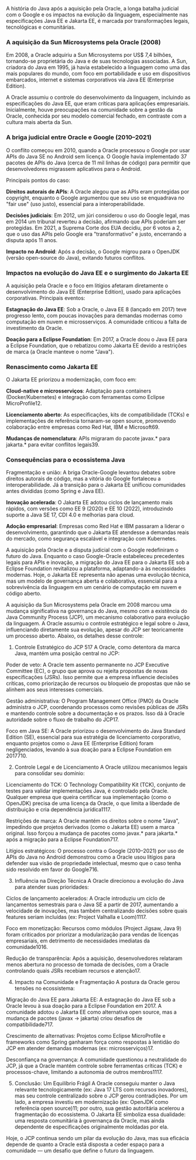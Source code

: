 
A história do Java após a aquisição pela Oracle, a longa batalha judicial com o Google e os impactos na evolução da linguagem, especialmente nas especificações Java EE e Jakarta EE, é marcada por transformações legais, tecnológicas e comunitárias. 

### A aquisição da Sun Microsystems pela Oracle (2008)
Em 2008, a Oracle adquiriu a Sun Microsystems por US$ 7,4 bilhões, tornando-se proprietária do Java e de suas tecnologias associadas. A Sun, criadora do Java em 1995, já havia estabelecido a linguagem como uma das mais populares do mundo, com foco em portabilidade e uso em dispositivos embarcados, internet e sistemas corporativos via Java EE (Enterprise Edition).

A Oracle assumiu o controle do desenvolvimento da linguagem, incluindo as especificações do Java EE, que eram críticas para aplicações empresariais. Inicialmente, houve preocupações na comunidade sobre a gestão da Oracle, conhecida por seu modelo comercial fechado, em contraste com a cultura mais aberta da Sun.

### A briga judicial entre Oracle e Google (2010–2021)

O conflito começou em 2010, quando a Oracle processou o Google por usar APIs do Java SE no Android sem licença. O Google havia implementado 37 pacotes de APIs do Java (cerca de 11 mil linhas de código) para permitir que desenvolvedores migrassem aplicativos para o Android.

Principais pontos do caso:

**Direitos autorais de APIs**: A Oracle alegou que as APIs eram protegidas por copyright, enquanto o Google argumentou que seu uso se enquadrava no "fair use" (uso justo), essencial para a interoperabilidade.

**Decisões judiciais**: Em 2012, um júri considerou o uso do Google legal, mas em 2014 um tribunal reverteu a decisão, afirmando que APIs poderiam ser protegidas. Em 2021, a Suprema Corte dos EUA decidiu, por 6 votos a 2, que o uso das APIs pelo Google era "transformativo" e justo, encerrando a disputa após 11 anos.

**Impacto no Android**: Após a decisão, o Google migrou para o OpenJDK (versão open-source do Java), evitando futuros conflitos.

### Impactos na evolução do Java EE e o surgimento do Jakarta EE

A aquisição pela Oracle e o foco em litígios afetaram diretamente o desenvolvimento do Java EE (Enterprise Edition), usado para aplicações corporativas.
Principais eventos:

**Estagnação do Java EE**: Sob a Oracle, o Java EE 8 (lançado em 2017) teve progresso lento, com poucas inovações para demandas modernas como computação em nuvem e microsserviços. A comunidade criticou a falta de investimento da Oracle.

**Doação para a Eclipse Foundation**: Em 2017, a Oracle doou o Java EE para a Eclipse Foundation, que o rebatizou como Jakarta EE devido a restrições de marca (a Oracle manteve o nome "Java").

### Renascimento como Jakarta EE

O Jakarta EE priorizou a modernização, com foco em:

**Cloud-native e microsserviços**: Adaptação para containers (Docker/Kubernetes) e integração com ferramentas como Eclipse MicroProfile12.

**Licenciamento aberto**: As especificações, kits de compatibilidade (TCKs) e implementações de referência tornaram-se open source, promovendo colaboração entre empresas como Red Hat, IBM e Microsoft69.

**Mudanças de nomenclatura**: APIs migraram do pacote javax.* para jakarta.* para evitar conflitos legais39.

### Consequências para o ecossistema Java

Fragmentação e união: A briga Oracle-Google levantou debates sobre direitos autorais de código, mas a vitória do Google fortaleceu a interoperabilidade. Já a transição para o Jakarta EE unificou comunidades antes divididas (como Spring e Java EE).

**Inovação acelerada**: O Jakarta EE adotou ciclos de lançamento mais rápidos, com versões como EE 9 (2020) e EE 10 (2022), introduzindo suporte a Java SE 17, CDI 4.0 e melhorias para cloud.

**Adoção empresarial**: Empresas como Red Hat e IBM passaram a liderar o desenvolvimento, garantindo que o Jakarta EE atendesse a demandas reais do mercado, como segurança escalável e integração com Kubernetes.

A aquisição pela Oracle e a disputa judicial com o Google redefiniram o futuro do Java. Enquanto o caso Google-Oracle estabeleceu precedentes legais para APIs e inovação, a migração do Java EE para o Jakarta EE sob a Eclipse Foundation revitalizou a plataforma, adaptando-a às necessidades modernas. Hoje, o Jakarta EE representa não apenas uma evolução técnica, mas um modelo de governança aberta e colaborativa, essencial para a sobrevivência da linguagem em um cenário de computação em nuvem e código aberto.

A aquisição da Sun Microsystems pela Oracle em 2008 marcou uma mudança significativa na governança do Java, mesmo com a existência do Java Community Process (JCP), um mecanismo colaborativo para evolução da linguagem. A Oracle assumiu o controle estratégico e legal sobre o Java, influenciando diretamente sua evolução, apesar do JCP ser teoricamente um processo aberto. Abaixo, os detalhes desse controle:

1. Controle Estratégico do JCP 517
A Oracle, como detentora da marca Java, mantém uma posição central no JCP:

Poder de veto: A Oracle tem assento permanente no JCP Executive Committee (EC), o grupo que aprova ou rejeita propostas de novas especificações (JSRs). Isso permite que a empresa influencie decisões críticas, como priorização de recursos ou bloqueio de propostas que não se alinhem aos seus interesses comerciais.

Gestão administrativa: O Program Management Office (PMO) da Oracle administra o JCP, coordenando processos como revisões públicas de JSRs e mantendo controle sobre a documentação e os prazos. Isso dá à Oracle autoridade sobre o fluxo de trabalho do JCP17.

Foco em Java SE: A Oracle priorizou o desenvolvimento do Java Standard Edition (SE), essencial para sua estratégia de licenciamento corporativo, enquanto projetos como o Java EE (Enterprise Edition) foram negligenciados, levando à sua doação para a Eclipse Foundation em 2017710.

2. Controle Legal e de Licenciamento
A Oracle utilizou mecanismos legais para consolidar seu domínio:

Licenciamento do TCK: O Technology Compatibility Kit (TCK), conjunto de testes para validar implementações Java, é controlado pela Oracle. Qualquer empresa que queira certificar sua implementação (como o OpenJDK) precisa de uma licença da Oracle, o que limita a liberdade de distribuição e cria dependência jurídica1117.

Restrições de marca: A Oracle mantém os direitos sobre o nome "Java", impedindo que projetos derivados (como o Jakarta EE) usem a marca original. Isso forçou a mudança de pacotes como javax.* para jakarta.* após a migração para a Eclipse Foundation717.

Litígios estratégicos: O processo contra o Google (2010–2021) por uso de APIs do Java no Android demonstrou como a Oracle usou litígios para defender sua visão de propriedade intelectual, mesmo que o caso tenha sido resolvido em favor do Google716.

3. Influência na Direção Técnica
A Oracle direcionou a evolução do Java para atender suas prioridades:

Ciclos de lançamento acelerados: A Oracle introduziu um ciclo de lançamentos semestrais para o Java SE a partir de 2017, aumentando a velocidade de inovações, mas também centralizando decisões sobre quais features seriam incluídas (ex: Project Valhalla e Loom)1117.

Foco em monetização: Recursos como módulos (Project Jigsaw, Java 9) foram criticados por priorizar a modularização para vendas de licenças empresariais, em detrimento de necessidades imediatas da comunidade1016.

Redução de transparência: Após a aquisição, desenvolvedores relataram menos abertura no processo de tomada de decisões, com a Oracle controlando quais JSRs recebiam recursos e atenção17.

4. Impacto na Comunidade e Fragmentação
A postura da Oracle gerou tensões no ecossistema:

Migração do Java EE para Jakarta EE: A estagnação do Java EE sob a Oracle levou à sua doação para a Eclipse Foundation em 2017. A comunidade adotou o Jakarta EE como alternativa open source, mas a mudança de pacotes (javax → jakarta) criou desafios de compatibilidade717.

Crescimento de alternativas: Projetos como Eclipse MicroProfile e frameworks como Spring ganharam força como respostas à lentidão do JCP em atender demandas modernas (ex: microsserviços)17.

Desconfiança na governança: A comunidade questionou a neutralidade do JCP, já que a Oracle mantém controle sobre ferramentas críticas (TCK) e processos-chave, limitando a autonomia de outros membros1117.

5. Conclusão: Um Equilíbrio Frágil
A Oracle conseguiu manter o Java relevante tecnologicamente (ex: Java 17 LTS com recursos inovadores), mas seu controle centralizado sobre o JCP gerou contradições. Por um lado, a empresa investiu em modernização (ex: OpenJDK como referência open source)11; por outro, sua gestão autoritária acelerou a fragmentação do ecossistema. O Jakarta EE simboliza essa dualidade: uma resposta comunitária à governança da Oracle, mas ainda dependente de especificações originalmente moldadas por ela.

Hoje, o JCP continua sendo um pilar da evolução do Java, mas sua eficácia depende de quanto a Oracle está disposta a ceder espaço para a comunidade — um desafio que define o futuro da linguagem.
